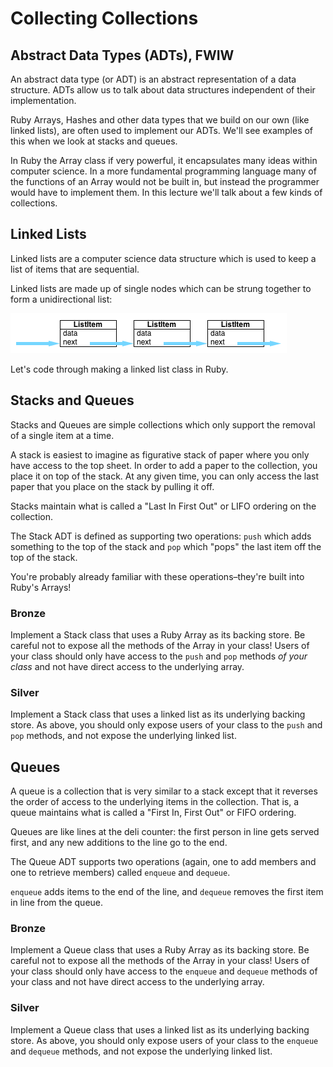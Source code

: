 # Collecting Collections

## Abstract Data Types (ADTs), FWIW

An abstract data type (or ADT) is an abstract representation of a data structure. ADTs allow us to talk about data structures independent of their implementation.

Ruby Arrays, Hashes and other data types that we build on our own (like linked lists), are often used to implement our ADTs. We'll see examples of this when we look at stacks and queues.

In Ruby the Array class if very powerful, it encapsulates many ideas within computer science. In a more fundamental programming language many of the functions of an Array would not be built in, but instead the programmer would have to implement them. In this lecture we'll talk about a few kinds of collections.

## Linked Lists

 Linked lists are a computer science data structure which is used to keep a list of items that are sequential.

Linked lists are made up of single nodes which can be strung together to form a unidirectional
list:

![Singly Linked List](resources/linked_list.png)

Let's code through making a linked list class in Ruby.

## Stacks and Queues

Stacks and Queues are simple collections which only support the removal of a single item at a time.

A stack is easiest to imagine as figurative stack of paper where you only have access to the top sheet. In order to add a paper to the collection, you place it on top of the stack. At any given time, you can only access the last paper that you place on the stack by pulling it off.

Stacks maintain what is called a "Last In First Out" or LIFO ordering on the collection.

The Stack ADT is defined as supporting two operations: ```push``` which adds something to the top of the stack and ```pop``` which "pops" the last item off the top of the stack.

You're probably already familiar with these operations–they're built into Ruby's Arrays!

### Bronze

Implement a Stack class that uses a Ruby Array as its backing store. Be careful not to expose all the methods of the Array in your class! Users of your class should only have access to the ```push``` and ```pop``` methods *of your class* and not have direct access to the underlying array.

### Silver

Implement a Stack class that uses a linked list as its underlying backing store. As above, you should only expose users of your class to the ```push``` and ```pop``` methods, and not expose the underlying linked list.

## Queues

A queue is a collection that is very similar to a stack except that it reverses the order of access to the underlying items in the collection. That is, a queue maintains what is called a "First In, First Out" or FIFO ordering.

Queues are like lines at the deli counter: the first person in line gets served first, and any new additions to the line go to the end.

The Queue ADT supports two operations (again, one to add members and one to retrieve members) called ```enqueue``` and ```dequeue```.

```enqueue``` adds items to the end of the line, and ```dequeue``` removes the first item in line from the queue.

### Bronze

Implement a Queue class that uses a Ruby Array as its backing store. Be careful not to expose all the methods of the Array in your class! Users of your class should only have access to the ```enqueue``` and ```dequeue``` methods of your class and not have direct access to the underlying array.

### Silver

Implement a Queue class that uses a linked list as its underlying backing store. As above, you should only expose users of your class to the ```enqueue``` and ```dequeue``` methods, and not expose the underlying linked list.
